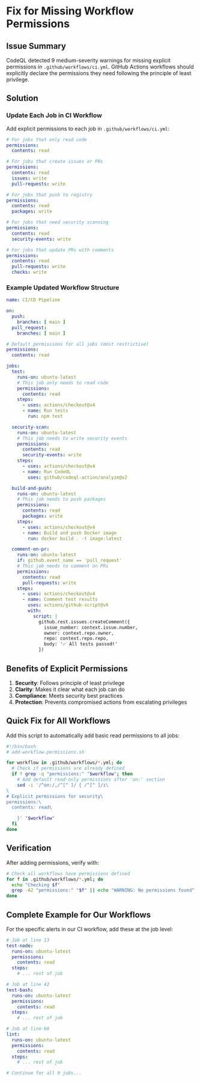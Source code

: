 # Fix for Missing Workflow Permissions

## Issue Summary
CodeQL detected 9 medium-severity warnings for missing explicit permissions in `.github/workflows/ci.yml`. GitHub Actions workflows should explicitly declare the permissions they need following the principle of least privilege.

## Solution

### Update Each Job in CI Workflow

Add explicit permissions to each job in `.github/workflows/ci.yml`:

```yaml
# For jobs that only read code
permissions:
  contents: read

# For jobs that create issues or PRs  
permissions:
  contents: read
  issues: write
  pull-requests: write

# For jobs that push to registry
permissions:
  contents: read
  packages: write

# For jobs that need security scanning
permissions:
  contents: read
  security-events: write

# For jobs that update PRs with comments
permissions:
  contents: read
  pull-requests: write
  checks: write
```

### Example Updated Workflow Structure

```yaml
name: CI/CD Pipeline

on:
  push:
    branches: [ main ]
  pull_request:
    branches: [ main ]

# Default permissions for all jobs (most restrictive)
permissions:
  contents: read

jobs:
  test:
    runs-on: ubuntu-latest
    # This job only needs to read code
    permissions:
      contents: read
    steps:
      - uses: actions/checkout@v4
      - name: Run tests
        run: npm test

  security-scan:
    runs-on: ubuntu-latest
    # This job needs to write security events
    permissions:
      contents: read
      security-events: write
    steps:
      - uses: actions/checkout@v4
      - name: Run CodeQL
        uses: github/codeql-action/analyze@v2

  build-and-push:
    runs-on: ubuntu-latest
    # This job needs to push packages
    permissions:
      contents: read
      packages: write
    steps:
      - uses: actions/checkout@v4
      - name: Build and push Docker image
        run: docker build . -t image:latest

  comment-on-pr:
    runs-on: ubuntu-latest
    if: github.event_name == 'pull_request'
    # This job needs to comment on PRs
    permissions:
      contents: read
      pull-requests: write
    steps:
      - uses: actions/checkout@v4
      - name: Comment test results
        uses: actions/github-script@v6
        with:
          script: |
            github.rest.issues.createComment({
              issue_number: context.issue.number,
              owner: context.repo.owner,
              repo: context.repo.repo,
              body: '✅ All tests passed!'
            })
```

## Benefits of Explicit Permissions

1. **Security**: Follows principle of least privilege
2. **Clarity**: Makes it clear what each job can do
3. **Compliance**: Meets security best practices
4. **Protection**: Prevents compromised actions from escalating privileges

## Quick Fix for All Workflows

Add this script to automatically add basic read permissions to all jobs:

```bash
#!/bin/bash
# add-workflow-permissions.sh

for workflow in .github/workflows/*.yml; do
  # Check if permissions are already defined
  if ! grep -q "permissions:" "$workflow"; then
    # Add default read-only permissions after 'on:' section
    sed -i '/^on:/,/^[^ ]/ { /^[^ ]/i\
\
# Explicit permissions for security\
permissions:\
  contents: read\

    }' "$workflow"
  fi
done
```

## Verification

After adding permissions, verify with:
```bash
# Check all workflows have permissions defined
for f in .github/workflows/*.yml; do
  echo "Checking $f"
  grep -A2 "permissions:" "$f" || echo "WARNING: No permissions found"
done
```

## Complete Example for Our Workflows

For the specific alerts in our CI workflow, add these at the job level:

```yaml
# Job at line 13
test-node:
  runs-on: ubuntu-latest
  permissions:
    contents: read
  steps:
    # ... rest of job

# Job at line 42  
test-bash:
  runs-on: ubuntu-latest
  permissions:
    contents: read
  steps:
    # ... rest of job

# Job at line 68
lint:
  runs-on: ubuntu-latest
  permissions:
    contents: read
  steps:
    # ... rest of job

# Continue for all 9 jobs...
```
